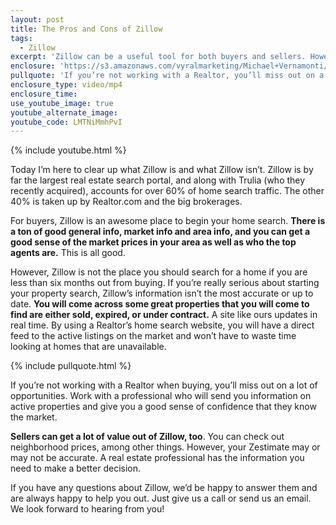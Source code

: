 ```yaml
---
layout: post
title: The Pros and Cons of Zillow
tags:
  - Zillow
excerpt: 'Zillow can be a useful tool for both buyers and sellers. However, there are also some dangers that come with it.'
enclosure: 'https://s3.amazonaws.com/vyralmarketing/Michael+Vernamonti/Gulf+Coast+Real+Estate+Zillow.mp4'
pullquote: 'If you’re not working with a Realtor, you’ll miss out on a lot of opportunities.'
enclosure_type: video/mp4
enclosure_time:
use_youtube_image: true
youtube_alternate_image:
youtube_code: LMTNiMmhPvI
---
```



{% include youtube.html %}

Today I’m here to clear up what Zillow is and what Zillow isn’t. Zillow is by far the largest real estate search portal, and along with Trulia (who they recently acquired), accounts for over 60% of home search traffic. The other 40% is taken up by Realtor.com and the big brokerages.

For buyers, Zillow is an awesome place to begin your home search. **There is a ton of good general info, market info and area info, and you can get a good sense of the market prices in your area as well as who the top agents are.** This is all good.

However, Zillow is not the place you should search for a home if you are less than six months out from buying. If you’re really serious about starting your property search, Zillow’s information isn’t the most accurate or up to date. **You will come across some great properties that you will come to find are either sold, expired, or under contract.** A site like ours updates in real time. By using a Realtor’s home search website, you will have a direct feed to the active listings on the market and won’t have to waste time looking at homes that are unavailable.

{% include pullquote.html %}

If you’re not working with a Realtor when buying, you’ll miss out on a lot of opportunities. Work with a professional who will send you information on active properties and give you a good sense of confidence that they know the market.

**Sellers can get a lot of value out of Zillow, too**. You can check out neighborhood prices, among other things. However, your Zestimate may or may not be accurate. A real estate professional has the information you need to make a better decision.

If you have any questions about Zillow, we’d be happy to answer them and are always happy to help you out. Just give us a call or send us an email. We look forward to hearing from you!